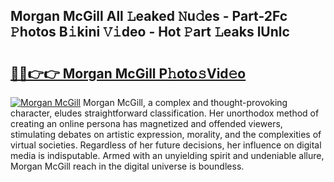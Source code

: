 ## Morgan McGill All 𝙻eaked 𝙽u𝚍es - Part-2Fc 𝙿hotos B𝚒kini 𝚅𝚒deo - Hot 𝙿art 𝙻eaks lUnlc

# <h2><a href="http://ld0mh7t.urlbe.top/?page=Morgan+McGill">🔗🔗👉👉 Morgan McGill P𝚑oto𝚜Vid𝚎o</a></h2>

[![Morgan McGill](https://i.imgur.com/eBuTRDB.gif)](http://ld0mh7t.urlbe.top/?page=Morgan+McGill)
Morgan McGill, a complex and thought-provoking character, eludes straightforward classification. Her unorthodox method of creating an online persona has magnetized and offended viewers, stimulating debates on artistic expression, morality, and the complexities of virtual societies. Regardless of her future decisions, her influence on digital media is indisputable. Armed with an unyielding spirit and undeniable allure, Morgan McGill reach in the digital universe is boundless.
